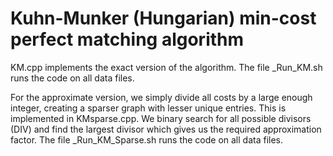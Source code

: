 # Kuhn-Munker (Hungarian) min-cost perfect matching algorithm

KM.cpp implements the exact version of the algorithm. The file \_Run\_KM.sh runs the code on all data files.

For the approximate version, we simply divide all costs by a large enough integer, creating a sparser graph with lesser unique entries. This is implemented in KMsparse.cpp. We binary search for all possible divisors (DIV) and find the largest divisor which gives us the required approximation factor. The file \_Run\_KM\_Sparse.sh runs the code on all data files.